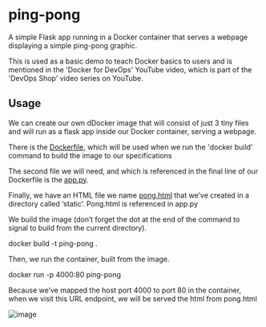 # ping-pong

A simple Flask app running in a Docker container that serves a webpage displaying a simple ping-pong graphic.

This is used as a basic demo to teach Docker basics to users and is mentioned in the 'Docker for DevOps' YouTube video, which is part of the 'DevOps Shop' video series on YouTube.

## Usage

We can create our own dDocker image that will consist of just 3 tiny files and will run as a flask app inside our Docker container, serving a webpage.

There is the [Dockerfile](https://github.com/xanderstevenson/ping-pong/blob/main/Dockerfile), which will be used when we run the 'docker build' command to build the image to our specifications

The second file we will need, and which is referenced in the final line of our Dockerfile is the [app.py](https://github.com/xanderstevenson/ping-pong/blob/main/app.py).

Finally, we have an HTML file we name [pong.html](https://github.com/xanderstevenson/ping-pong/blob/main/static/pong.html) that we’ve created in a directory called ‘static’. Pong.html is referenced in app.py


We build the image (don’t forget the dot at the end of the command to signal to build from the current directory). 

docker build -t ping-pong .


Then, we run the container, built from the image.

docker run -p 4000:80 ping-pong


Because we’ve mapped the host port 4000 to port 80 in the container, when we visit this URL endpoint, we will be served the html from pong.html

![image](https://github.com/xanderstevenson/ping-pong/assets/27918923/f0f0183b-e0f1-4461-b327-bd9c199c8ab6)
